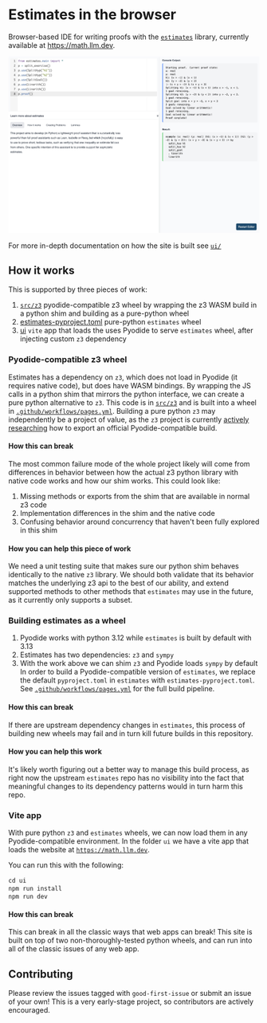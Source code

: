 # Estimates in the browser
Browser-based IDE for writing proofs with the [`estimates`](https://github.com/teorth/estimates) library, currently available at https://math.llm.dev.

![Sample image](assets/sample_screenshot.jpg)

For more in-depth documentation on how the site is built see [`ui/`](ui)

## How it works
This is supported by three pieces of work:
1. [`src/z3`](src/z3) pyodide-compatible z3 wheel by wrapping the z3 WASM build in a python shim and building as a pure-python wheel
2. [estimates-pyproject.toml](estimates-pyproject.toml) pure-python `estimates` wheel
3. [ui](ui) `vite` app that loads the uses Pyodide to serve `estimates` wheel, after injecting custom `z3` dependency

### Pyodide-compatible z3 wheel
Estimates has a dependency on `z3`, which does not load in Pyodide (it requires native code), but does have WASM bindings. By wrapping the JS calls in a python shim that mirrors the python interface, we can create a pure python alternative to `z3`. This code is in [`src/z3`](src/z3) and is built into a wheel in [`.github/workflows/pages.yml`](.github/workflows/pages.yml). Building a pure python `z3` may independently be a project of value, as the `z3` project is currently [actively researching](https://github.com/pyodide/pyodide/issues/5203) how to export an official Pyodide-compatible build.

#### How this can break
The most common failure mode of the whole project likely will come from differences in behavior between how the actual z3 python library with native code works and how our shim works. This could look like:
1. Missing methods or exports from the shim that are available in normal z3 code
2. Implementation differences in the shim and the native code
3. Confusing behavior around concurrency that haven't been fully explored in this shim

#### How you can help this piece of work
We need a unit testing suite that makes sure our python shim behaves identically to the native `z3` library.  We should both validate that its behavior matches the underlying z3 api to the best of our ability, and extend supported methods to other methods that `estimates` may use in the future, as it currently only supports a subset.

### Building estimates as a wheel
1. Pyodide works with python 3.12 while `estimates` is built by default with 3.13
2. Estimates has two dependencies: `z3` and `sympy`
3. With the work above we can shim `z3` and Pyodide loads `sympy` by default
In order to build a Pyodide-compatible version of `estimates`, we replace the default `pyproject.toml` in `estimates` with `estimates-pyproject.toml`. See [`.github/workflows/pages.yml`](.github/workflows/pages.yml) for the full build pipeline.

#### How this can break
If there are upstream dependency changes in `estimates`, this process of building new wheels may fail and in turn kill future builds in this repository.

#### How you can help this work
It's likely worth figuring out a better way to manage this build process, as right now the upstream `estimates` repo has no visibility into the fact that meaningful changes to its dependency patterns would in turn harm this repo.

### Vite app
With pure python `z3` and `estimates` wheels, we can now load them in any Pyodide-compatible environment. In the folder `ui` we have a vite app that loads the website at [`https://math.llm.dev`](https://math.llm.dev).

You can run this with the following:
```
cd ui
npm run install
npm run dev
```

#### How this can break
This can break in all the classic ways that web apps can break! This site is built on top of two non-thoroughly-tested python wheels, and can run into all of the classic issues of any web app. 

## Contributing
Please review the issues tagged with `good-first-issue` or submit an issue of your own! This is a very early-stage project, so contributors are actively encouraged.